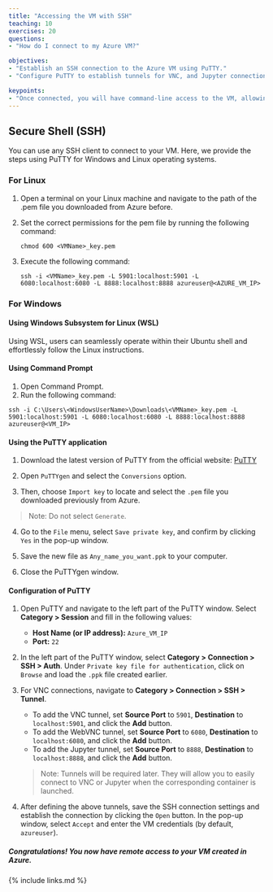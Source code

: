 ```yaml
---
title: "Accessing the VM with SSH"
teaching: 10
exercises: 20
questions:
- "How do I connect to my Azure VM?"

objectives:
- "Establish an SSH connection to the Azure VM using PuTTY."
- "Configure PuTTY to establish tunnels for VNC, and Jupyter connections"

keypoints:
- "Once connected, you will have command-line access to the VM, allowing you to execute commands and perform administrative tasks remotely."
---
```


## Secure Shell (SSH)

You can use any SSH client to connect to your VM. Here, we provide the steps using PuTTY for Windows and Linux operating systems.

### For Linux
1. Open a terminal on your Linux machine and navigate to the path of the .pem file you downloaded from Azure before.
2. Set the correct permissions for the pem file by running the following command:

    ```
    chmod 600 <VMName>_key.pem
    ````

3. Execute the following command:

    ```
    ssh -i <VMName>_key.pem -L 5901:localhost:5901 -L 6080:localhost:6080 -L 8888:localhost:8888 azureuser@<AZURE_VM_IP>
    ```

### For Windows

#### Using Windows Subsystem for Linux (WSL)
Using WSL, users can seamlessly operate within their Ubuntu shell and effortlessly follow the Linux instructions.

#### Using Command Prompt
1. Open Command Prompt.
2. Run the following command:
  ```
  ssh -i C:\Users\<WindowsUserName>\Downloads\<VMName>_key.pem -L 5901:localhost:5901 -L 6080:localhost:6080 -L 8888:localhost:8888 azureuser@<VM_IP>
  ```

#### Using the PuTTY application

1. Download the latest version of PuTTY from the official website: [PuTTY](https://www.putty.org/)

2. Open `PuTTYgen` and select the `Conversions` option. 
3. Then, choose `Import key` to locate and select the `.pem` file you downloaded previously from Azure. 

  > Note: Do not select `Generate`.

4. Go to the `File` menu, select `Save private key`, and confirm by clicking `Yes` in the pop-up window.

5. Save the new file as `Any_name_you_want.ppk` to your computer.

6. Close the PuTTYgen window.

#### Configuration of PuTTY

1. Open PuTTY and navigate to the left part of the PuTTY window. Select **Category > Session** and fill in the following values:

    - **Host Name (or IP address):** `Azure_VM_IP`
    - **Port:** `22`

2. In the left part of the PuTTY window, select **Category > Connection > SSH > Auth**. Under `Private key file for authentication`, click on `Browse` and load the `.ppk` file created earlier.

3. For VNC connections, navigate to **Category > Connection > SSH > Tunnel**.

    - To add the VNC tunnel, set **Source Port** to `5901`, **Destination** to `localhost:5901`, and click the **Add** button.
    - To add the WebVNC tunnel, set **Source Port** to `6080`, **Destination** to `localhost:6080`, and click the **Add** button.
    - To add the Jupyter tunnel, set **Source Port** to `8888`, **Destination** to `localhost:8888`, and click the **Add** button.

    > Note: Tunnels will be required later. They will allow you to easily connect to VNC or Jupyter when the corresponding container is launched.

4. After defining the above tunnels, save the SSH connection settings and establish the connection by clicking the `Open` button. In the pop-up window, select `Accept` and enter the VM credentials (by default, `azureuser`).

##### Congratulations! You now have remote access to your VM created in Azure.

{% include links.md %}
